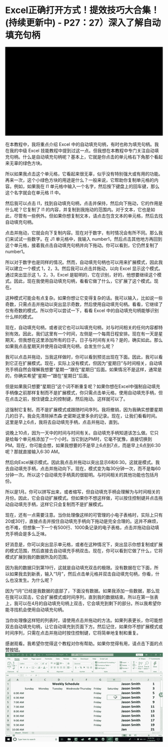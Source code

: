 # Excel正确打开方式！提效技巧大合集！(持续更新中) - P27：27）深入了解自动填充句柄 

![](img/d8e871579df3542450c8bbdaa7799af1_0.png)

在本教程中，我将重点介绍 Excel 中的自动填充句柄，有时也称为填充句柄。我在我的中级 Excel 技能教程中提到过这一点。但我想在本教程中专门关注自动填充句柄。什么是自动填充句柄呢？基本上，它就是你点击的单元格右下角那个看起来无辜的绿色方块。

所以如果我点击这个单元格，它看起来很无辜，似乎没有特别强大或有用的功能。再来一次，这个小绿色方块的用途是什么？一般来说，它帮助你复制单元格的内容。例如，如果我在 I1 单元格中输入一个名字，然后按下键盘上的回车键，那么这个名字就会在单元格 I1 中。

然后我可以点击 I1，找到自动填充句柄，点击并保持，然后向下拖动，它的作用是什么呢？它复制了 I1 的内容，并复制到我拖动的范围内。对于文本，它也是如此，尽管有一些例外。但如果你想复制文本，请点击包含文本的单元格，然后去找自动填充句柄。

点击并拖动，它就会向下复制内容。现在对于数字，有时情况会有所不同。那么我们来试试一些数字。在 J1 单元格中，我输入 number1，然后点击其他地方再回到这个单元格，接着我点击自动填充句柄并向下拖动。你可以看到，它仍然复制了 number1。

所以对于数字也是同样的情况。然而，自动填充句柄也可以用来扩展模式，因此我可以建立一个模式 1，2，3。然后我可以点击并拖动，以向 Excel 显示这个模式。通过突出显示这 1，2，3，Excel 是聪明的，它在识别，好的，他想要继续这个模式。因此，现在我使用自动填充句柄，看看它做了什么，它扩展了这个模式。现在。

这种模式可能会有点复杂。如果你想让它变得复杂的话。我可以输入，比如说一些奇数，只需点击并拖动以突出显示奇数，然后使用自动填充句柄。看看，它继续了仅有奇数的模式。所以你可以尝试一下，看看 Excel 中的自动填充句柄能够识别什么样的模式。

现在，自动填充句柄，或者说它也可以叫填充句柄，对与时间相关的任何内容都特别有效。因此，我们这里有一个时间，左侧是一个每周日程安排。现在有一天是星期天，但我想在这里添加所有的日子。日子与时间有关吗？是的，确实如此。那么如果我点击星期天并使用自动填充句柄，会发生什么呢？

我可以点击并拖动，当我这样做时，你可以看到预览出现在下面。因此，我可以看到它正在扩展模式。现在，实际上没有模式，但因为“星期日”与时间相关，自动填充手柄自然会理解我想要“星期一”跟在“星期日”后面。如果情况不是这样，通常是的，你确实希望“星期一”跟在“星期日”后面。

但是如果我只想要“星期日”这个词不断重复呢？如果你想在Excel中强制自动填充手柄像之前那样复制而不是扩展模式，你只需点击单元格，使用自动填充手柄，但在点击之前，按住键盘上的控制键，然后拖动。这样就可以了。

这强制它复制，而不是扩展模式或跟随时间序列。我将撤销，因为我确实想要星期几的日子。我会先清除掉杰森·史密斯这里多余的记录。现在，让我们看看时间。这里是早上6点，我将去自动填充手柄，点击并拖动，直到。

说晚上10点，因为一天中的时间与时间有关。自动填充手柄知道该怎么做。它只是给每个单元格添加了一个小时。当它到达PM时，它毫不犹豫，直接切换到PM。现在，你可能会想，如果我想要的不是早上6点到7点，而是早上6点到6:30呢？那就直接输入6:30 AM。

然后向Excel展示模式。因此我点击并拖动以突出显示6和6:30。这就是模式。我去自动填充手柄，点击并拖动向下。现在，模式变为每30分钟一次，而不是每60分钟一次。所以这个自动填充手柄真的很聪明。与时间相关的其他功能也包括月份。

所以是1月。你可以拼写出来，或者缩写，但自动填充手柄会理解为与时间相关的月份。因此，它会自动扩展模式。但如果你不想这样做，可以按住控制键并点击拖动自动填充手柄，这样它只会复制而不是扩展模式。

现在，还有一点需要注意。当你处理像这样的可管理的小电子表格时，实际上只有20或30行，直接点击并按住自动填充手柄向下拖动是完全合理的。这并不麻烦，也不难，但想象一下一个有500行、1000条记录的电子表格，点击并拖动自动填充手柄会是多么乏味。

好消息是，你可以突出显示单元格，或者在这种情况下，突出显示你想复制或扩展的模式范围，然后直接去自动填充手柄双击。现在，你可以看到它做了什么，它将模式扩展到我的数据所及的范围。

因为我的数据只到第19行，这就是自动填充双击的极限。没有数据在它下面，所以如果我去到新表，输入“1月”，然后点击单元格并双击自动填充句柄，你看，什么也没发生。为什么呢？

因为“1月”已经是我数据的底部了，下面没有数据。如果我添加一些数据，那么现在我可以双击，它会扩展模式或时间序列，直到我的数据结束。所以在第一张表上，我可以在4月的自动填充句柄上双击，它会填充到剩下的部分。所以我希望你能寻找机会使用自动填充句柄。

当你处理像这样短的列表时，请使用点击并拖动的方法。如果列表更长，你可能想双击自动填充句柄，让它自动填充到页面下方。然后记住，如果你不想扩展模式或时间序列，只需在点击并拖动时按住控制键，它将简单地复制和重复。

感谢观看。我希望你觉得这个教程对你有帮助。如果你觉得有用，请点击下面的点赞按钮。![](img/d8e871579df3542450c8bbdaa7799af1_2.png)
